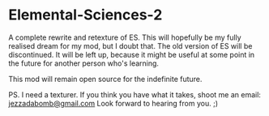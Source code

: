 Elemental-Sciences-2
====================

A complete rewrite and retexture of ES.
This will hopefully be my fully realised dream for my mod, but I doubt that.
The old version of ES will be discontinued.
It will be left up, because it might be useful at some point in the future for another person who's learning.

This mod will remain open source for the indefinite future.

PS. I need a texturer. If you think you have what it takes, shoot me an email: jezzadabomb@gmail.com
Look forward to hearing from you. ;)
